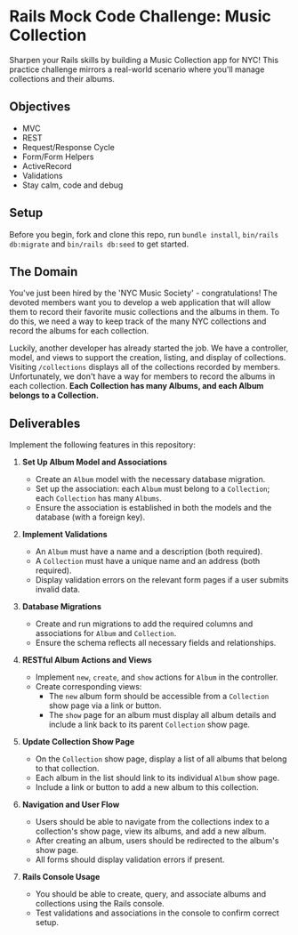 
# Rails Mock Code Challenge: Music Collection

Sharpen your Rails skills by building a Music Collection app for NYC! This practice challenge mirrors a real-world scenario where you'll manage collections and their albums.

## Objectives

+ MVC
+ REST
+ Request/Response Cycle
+ Form/Form Helpers
+ ActiveRecord
+ Validations
+ Stay calm, code and debug

## Setup

Before you begin, fork and clone this repo, run `bundle install`, `bin/rails db:migrate` and `bin/rails db:seed` to get started.

## The Domain

You've just been hired by the 'NYC Music Society' - congratulations! The devoted members want you to develop a web application that will allow them to record their favorite music collections and the albums in them. To do this, we need a way to keep track of the many NYC collections and record the albums for each collection.

Luckily, another developer has already started the job. We have a controller, model, and views to support the creation, listing, and display of collections. Visiting `/collections` displays all of the collections recorded by members. Unfortunately, we don't have a way for members to record the albums in each collection. **Each Collection has many Albums, and each Album belongs to a Collection.**

## Deliverables

Implement the following features in this repository:

1. **Set Up Album Model and Associations**

    + Create an `Album` model with the necessary database migration.
    + Set up the association: each `Album` must belong to a `Collection`; each `Collection` has many `Albums`.
    + Ensure the association is established in both the models and the database (with a foreign key).

2. **Implement Validations**

    + An `Album` must have a name and a description (both required).
    + A `Collection` must have a unique name and an address (both required).
    + Display validation errors on the relevant form pages if a user submits invalid data.

3. **Database Migrations**

    + Create and run migrations to add the required columns and associations for `Album` and `Collection`.
    + Ensure the schema reflects all necessary fields and relationships.

4. **RESTful Album Actions and Views**

    + Implement `new`, `create`, and `show` actions for `Album` in the controller.
    + Create corresponding views:
      + The `new` album form should be accessible from a `Collection` show page via a link or button.
      + The `show` page for an album must display all album details and include a link back to its parent `Collection` show page.

5. **Update Collection Show Page**

    + On the `Collection` show page, display a list of all albums that belong to that collection.
    + Each album in the list should link to its individual `Album` show page.
    + Include a link or button to add a new album to this collection.

6. **Navigation and User Flow**

    + Users should be able to navigate from the collections index to a collection's show page, view its albums, and add a new album.
    + After creating an album, users should be redirected to the album's show page.
    + All forms should display validation errors if present.

7. **Rails Console Usage**

    + You should be able to create, query, and associate albums and collections using the Rails console.
    + Test validations and associations in the console to confirm correct setup.
